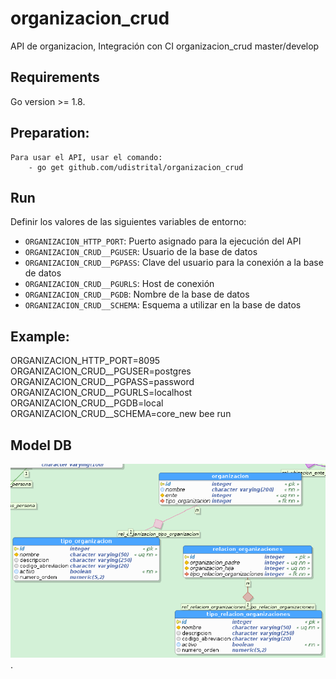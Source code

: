 # organizacion_crud
API de organizacion, Integración con CI
organizacion_crud master/develop
 ## Requirements
Go version >= 1.8.
 ## Preparation:
    Para usar el API, usar el comando:
        - go get github.com/udistrital/organizacion_crud
 ## Run
 Definir los valores de las siguientes variables de entorno:
  - `ORGANIZACION_HTTP_PORT`: Puerto asignado para la ejecución del API
 - `ORGANIZACION_CRUD__PGUSER`: Usuario de la base de datos
 - `ORGANIZACION_CRUD__PGPASS`: Clave del usuario para la conexión a la base de datos  
 - `ORGANIZACION_CRUD__PGURLS`: Host de conexión
 - `ORGANIZACION_CRUD__PGDB`: Nombre de la base de datos
 - `ORGANIZACION_CRUD__SCHEMA`: Esquema a utilizar en la base de datos
 ## Example:
ORGANIZACION_HTTP_PORT=8095 ORGANIZACION_CRUD__PGUSER=postgres ORGANIZACION_CRUD__PGPASS=password ORGANIZACION_CRUD__PGURLS=localhost ORGANIZACION_CRUD__PGDB=local ORGANIZACION_CRUD__SCHEMA=core_new bee run
 ## Model DB
![image](https://github.com/udistrital/organizacion_crud/blob/develop/modelo_organizacion_crud.PNG).
